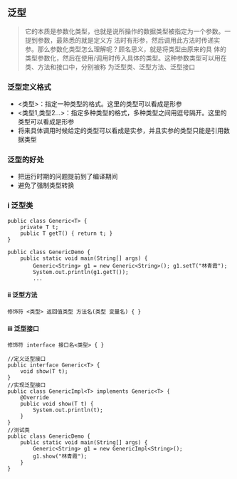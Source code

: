 ## 泛型
> 它的本质是参数化类型，也就是说所操作的数据类型被指定为一个参数。一提到参数，最熟悉的就是定义方 法时有形参，然后调用此方法时传递实参。那么参数化类型怎么理解呢？顾名思义，就是将类型由原来的具 体的类型参数化，然后在使用/调用时传入具体的类型。这种参数类型可以用在类、方法和接口中，分别被称 为泛型类、泛型方法、泛型接口

### 泛型定义格式   
- <类型>：指定一种类型的格式。这里的类型可以看成是形参   
- <类型1,类型2…>：指定多种类型的格式，多种类型之间用逗号隔开。这里的类型可以看成是形参  
- 将来具体调用时候给定的类型可以看成是实参，并且实参的类型只能是引用数据类型

### 泛型的好处
- 把运行时期的问题提前到了编译期间 
- 避免了强制类型转换


### i 泛型类
```
public class Generic<T> { 
    private T t;
    public T getT() { return t; }
}

public class GenericDemo { 
    public static void main(String[] args) { 
        Generic<String> g1 = new Generic<String>(); g1.setT("林青霞"); 
        System.out.println(g1.getT());
        ...

```


#### ii 泛型方法
`修饰符 <类型> 返回值类型 方法名(类型 变量名) { }`

#### iii 泛型接口
`修饰符 interface 接口名<类型> { }`

```
//定义泛型接口
public interface Generic<T> { 
    void show(T t);
}
//实现泛型接口
public class GenericImpl<T> implements Generic<T> { 
    @Override 
    public void show(T t) { 
        System.out.println(t);
    } 
}
//测试类
public class GenericDemo { 
    public static void main(String[] args) { 
        Generic<String> g1 = new GenericImpl<String>(); 
        g1.show("林青霞");    
    } 
}
```
